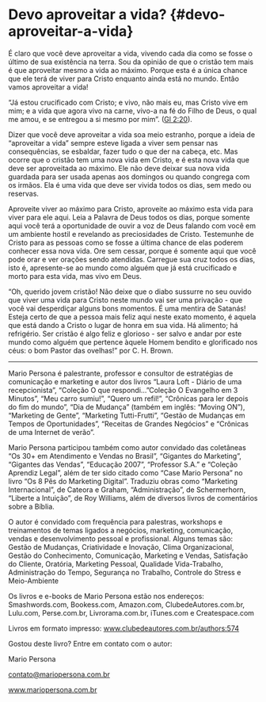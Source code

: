 # Devo aproveitar a vida? {#devo-aproveitar-a-vida}

É claro que você deve aproveitar a vida, vivendo cada dia como se fosse o último de sua existência na terra. Sou da opinião de que o cristão tem mais é que aproveitar mesmo a vida ao máximo. Porque esta é a única chance que ele terá de viver para Cristo enquanto ainda está no mundo. Então vamos aproveitar a vida!

“Já estou crucificado com Cristo; e vivo, não mais eu, mas Cristo vive em mim; e a vida que agora vivo na carne, vivo-a na fé do Filho de Deus, o qual me amou, e se entregou a si mesmo por mim”. ([Gl 2:20](http://bibliaonline.com.br/acf/gl/2/20)).

Dizer que você deve aproveitar a vida soa meio estranho, porque a ideia de “aproveitar a vida” sempre esteve ligada a viver sem pensar nas consequências, se esbaldar, fazer tudo o que der na cabeça, etc. Mas ocorre que o cristão tem uma nova vida em Cristo, e é esta nova vida que deve ser aproveitada ao máximo. Ele não deve deixar sua nova vida guardada para ser usada apenas aos domingos ou quando congrega com os irmãos. Ela é uma vida que deve ser vivida todos os dias, sem medo ou reservas.

Aproveite viver ao máximo para Cristo, aproveite ao máximo esta vida para viver para ele aqui. Leia a Palavra de Deus todos os dias, porque somente aqui você terá a oportunidade de ouvir a voz de Deus falando com você em um ambiente hostil e revelando as preciosidades de Cristo. Testemunhe de Cristo para as pessoas como se fosse a última chance de elas poderem conhecer essa nova vida. Ore sem cessar, porque é somente aqui que você pode orar e ver orações sendo atendidas. Carregue sua cruz todos os dias, isto é, apresente-se ao mundo como alguém que já está crucificado e morto para esta vida, mas vivo em Deus.

“Oh, querido jovem cristão! Não deixe que o diabo sussurre no seu ouvido que viver uma vida para Cristo neste mundo vai ser uma privação - que você vai desperdiçar alguns bons momentos. É uma mentira de Satanás! Esteja certo de que a pessoa mais feliz aqui neste exato momento, é aquela que está dando a Cristo o lugar de honra em sua vida. Há alimento; há refrigério. Ser cristão é algo feliz e glorioso - ser salvo e andar por este mundo como alguém que pertence àquele Homem bendito e glorificado nos céus: o bom Pastor das ovelhas!” por C. H. Brown.

*****

Mario Persona é palestrante, professor e consultor de estratégias de comunicação e marketing e autor dos livros “Laura Loft - Diário de uma recepcionista”, “Coleção O que respondi...”Coleção O Evangelho em 3 Minutos”, “Meu carro sumiu!”, “Quero um refil!”, “Crônicas para ler depois do fim do mundo”, “Dia de Mudança” (também em inglês: “Moving ON”), “Marketing de Gente”, “Marketing Tutti-Frutti”, “Gestão de Mudanças em Tempos de Oportunidades”, “Receitas de Grandes Negócios” e “Crônicas de uma Internet de verão”.

Mario Persona participou também como autor convidado das coletâneas “Os 30+ em Atendimento e Vendas no Brasil”, “Gigantes do Marketing”, “Gigantes das Vendas”, “Educação 2007”, “Professor S.A.” e “Coleção Aprendiz Legal”, além de ter sido citado como “Case Mario Persona” no livro “Os 8 Pês do Marketing Digital”. Traduziu obras como “Marketing Internacional”, de Cateora e Graham, “Administração”, de Schermerhorn, “Liberte a Intuição”, de Roy Williams, além de diversos livros de comentários sobre a Bíblia.

O autor é convidado com frequência para palestras, workshops e treinamentos de temas ligados a negócios, marketing, comunicação, vendas e desenvolvimento pessoal e profissional. Alguns temas são: Gestão de Mudanças, Criatividade e Inovação, Clima Organizacional, Gestão do Conhecimento, Comunicação, Marketing e Vendas, Satisfação do Cliente, Oratória, Marketing Pessoal, Qualidade Vida-Trabalho, Administração do Tempo, Segurança no Trabalho, Controle do Stress e Meio-Ambiente

Os livros e e-books de Mario Persona estão nos endereços: Smashwords.com, Bookess.com, Amazon.com, ClubedeAutores.com.br, Lulu.com, Perse.com.br, Livrorama.com.br, iTunes.com e Createspace.com

Livros em formato impresso: www.clubedeautores.com.br/authors:574

Gostou deste livro? Entre em contato com o autor:

Mario Persona

contato@mariopersona.com.br

www.mariopersona.com.br